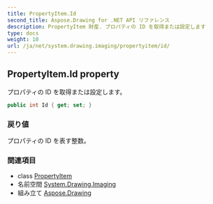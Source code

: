 ```yaml
---
title: PropertyItem.Id
second_title: Aspose.Drawing for .NET API リファレンス
description: PropertyItem 財産. プロパティの ID を取得または設定します
type: docs
weight: 10
url: /ja/net/system.drawing.imaging/propertyitem/id/
---
```

## PropertyItem.Id property

プロパティの ID を取得または設定します。

```csharp
public int Id { get; set; }
```

### 戻り値

プロパティの ID を表す整数。

### 関連項目

* class [PropertyItem](../)
* 名前空間 [System.Drawing.Imaging](../../propertyitem/)
* 組み立て [Aspose.Drawing](../../../)


